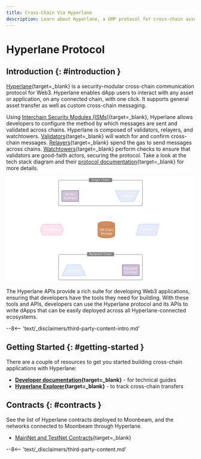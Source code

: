 ```yaml
---
title: Cross-Chain Via Hyperlane
description: Learn about Hyperlane, a GMP protocol for cross-chain asset transfers, and how to get started building cross-chain applications with Hyperlane on Moonbeam.
---
```


# Hyperlane Protocol

## Introduction {: #introduction }

[Hyperlane](https://hyperlane.xyz/){target=\_blank} is a security-modular cross-chain communication protocol for Web3. Hyperlane enables dApp users to interact with any asset or application, on any connected chain, with one click. It supports general asset transfer as well as custom cross-chain messaging.  

Using [Interchain Security Modules (ISMs)](https://docs.hyperlane.xyz/docs/protocol/ISM/modular-security/){target=\_blank}, Hyperlane allows developers to configure the method by which messages are sent and validated across chains. Hyperlane is composed of validators, relayers, and watchtowers. [Validators](https://docs.hyperlane.xyz/docs/protocol/agents/validators/){target=\_blank} will watch for and confirm cross-chain messages. [Relayers](https://docs.hyperlane.xyz/docs/protocol/agents/relayer/){target=\_blank} spend the gas to send messages across chains. [Watchtowers](https://docs.hyperlane.xyz/docs/protocol/agents/watchtowers/){target=\_blank} perform checks to ensure that validators are good-faith actors, securing the protocol. Take a look at the tech stack diagram and their [protocol documentation](https://docs.hyperlane.xyz/docs/protocol/protocol-overview/){target=\_blank} for more details.

![Hyperlane Technology Stack diagram](/images/builders/interoperability/protocols/hyperlane/hyperlane-1.webp)

The Hyperlane APIs provide a rich suite for developing Web3 applications, ensuring that developers have the tools they need for building. With these tools and APIs, developers can use the Hyperlane protocol and its APIs to write dApps that can be easily deployed across all Hyperlane-connected ecosystems.

--8<-- 'text/_disclaimers/third-party-content-intro.md'

## Getting Started {: #getting-started }

There are a couple of resources to get you started building cross-chain applications with Hyperlane:

- **[Developer documentation](https://docs.hyperlane.xyz/docs/intro/){target=\_blank}** - for technical guides
- **[Hyperlane Explorer](https://explorer.hyperlane.xyz/){target=\_blank}** - to track cross-chain transfers

## Contracts {: #contracts }

See the list of Hyperlane contracts deployed to Moonbeam, and the networks connected to Moonbeam through Hyperlane.

- [MainNet and TestNet Contracts](https://docs.hyperlane.xyz/docs/reference/contract-addresses/){target=\_blank}

--8<-- 'text/_disclaimers/third-party-content.md'
